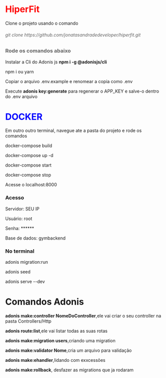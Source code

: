 <h1 style="color: red">HiperFit</h1>

<p>Clone o projeto usando o comando</p>

<h6 style="color: #646464">git clone https://github.com/jonatasandradedeveloper/hiperfit.git</h6>

<h3 style="color: #646464">Rode os comandos abaixo</h3>

<p>Instalar a Cli do Adonis js <b>npm i -g @adonisjs/cli</b></p>

<p>npm i ou yarn</p>

<p>Copiar o arquivo .env.example e renomear a copia como .env</p>

<p>Execute <b>adonis key:generate</b> para regenerar o APP_KEY e salve-o dentro do .env arquivo</p>

<h1 style="color: blue">DOCKER</h1>

<p>Em outro outro terminal, navegue ate a pasta do projeto e rode os comandos</p>

<p>docker-compose build</p>
<p>docker-compose up -d</p>
<p>docker-compose start</p>
<p>docker-compose stop</p>
<p>Acesse o localhost:8000</p>

<h3>Acesso</h3>
<p>Servidor: SEU IP</p>
<p>Usuário: root</p>
<p>Senha: ******</p>
<p>Base de dados: gymbackend</p>

<h3>No terminal</h3>

<p>adonis migration:run</p>

<p>adonis seed</p>

<p>adonis serve --dev</p>


<h1>Comandos Adonis</h1>

<p><b>adonis make:controller NomeDoController</b>,ele vai criar o seu controller na pasta Controllers/Http</p>
<p><b>adonis route:list</b>,ele vai listar todas as suas rotas</p>
<p><b>adonis make:migration users</b>,criando uma migration</p>
<p><b>adonis make:validator Nome</b>,cria um arquivo para validação</p>
<p><b>adonis make:ehandler</b>,lidando com exxcessões</p>
<p><b>adonis make:rollback</b>, desfazer as migrations que ja rodaram</p>
